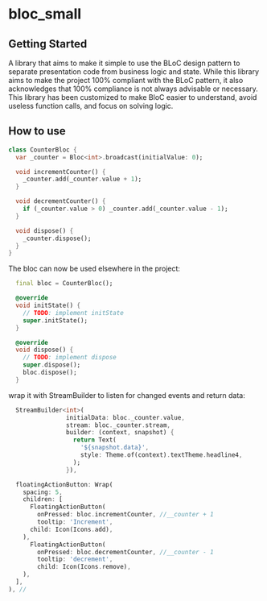 # bloc_small

## Getting Started

A library that aims to make it simple to use the BLoC design pattern to separate presentation code from business logic and state. While this library aims to make the project 100% compliant with the BLoC pattern, it also acknowledges that 100% compliance is not always advisable or necessary.
This library has been customized to make BloC easier to understand, avoid useless function calls, and focus on solving logic.

## How to use

```dart
class CounterBloc {
  var _counter = Bloc<int>.broadcast(initialValue: 0);

  void incrementCounter() {
    _counter.add(_counter.value + 1);
  }

  void decrementCounter() {
    if (_counter.value > 0) _counter.add(_counter.value - 1);
  }

  void dispose() {
    _counter.dispose();
  }
}
```
The bloc can now be used elsewhere in the project:

```dart
  final bloc = CounterBloc();

  @override
  void initState() {
    // TODO: implement initState
    super.initState();
  }

  @override
  void dispose() {
    // TODO: implement dispose
    super.dispose();
    bloc.dispose();
  }
```
wrap it with StreamBuilder to listen for changed events and return data:

```dart
  StreamBuilder<int>(
                initialData: bloc._counter.value,
                stream: bloc._counter.stream,
                builder: (context, snapshot) {
                  return Text(
                    '${snapshot.data}',
                    style: Theme.of(context).textTheme.headline4,
                  );
                }),

  floatingActionButton: Wrap(
    spacing: 5,
    children: [
      FloatingActionButton(
        onPressed: bloc.incrementCounter, //__counter + 1
        tooltip: 'Increment',
      child: Icon(Icons.add),
    ),
      FloatingActionButton(
        onPressed: bloc.decrementCounter, //__counter - 1
        tooltip: 'decrement',
        child: Icon(Icons.remove),
    ),
  ],
), //
```
